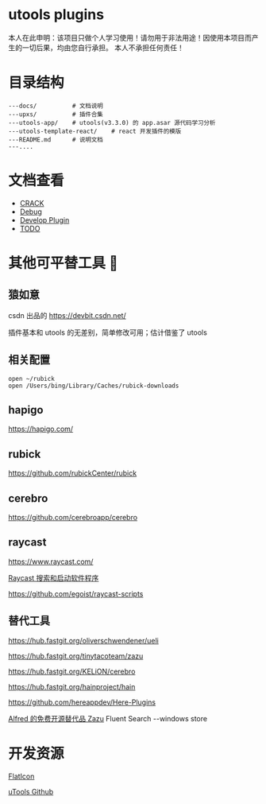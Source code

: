 # utools plugins

本人在此申明：该项目只做个人学习使用！请勿用于非法用途！因使用本项目而产生的一切后果，均由您自行承担。
本人不承担任何责任！

# 目录结构

```
---docs/          # 文档说明
---upxs/          # 插件合集
---utools-app/    # utools(v3.3.0) 的 app.asar 源代码学习分析
---utools-template-react/    # react 开发插件的模版
---README.md      # 说明文档
---....
```

# 文档查看

- [CRACK](./docs/Crack.md)
- [Debug](./docs/DEBUG.md)
- [Develop Plugin](./docs/Plugin.md)
- [TODO](./docs/TODO.md)

# 其他可平替工具 🔧

## 猿如意

csdn 出品的 https://devbit.csdn.net/

插件基本和 utools 的无差别，简单修改可用；估计借鉴了 utools

## 相关配置

```
open ~/rubick
open /Users/bing/Library/Caches/rubick-downloads
```

## hapigo

https://hapigo.com/

## rubick

https://github.com/rubickCenter/rubick

## cerebro

https://github.com/cerebroapp/cerebro

## raycast

https://www.raycast.com/

[Raycast 搜索和启动软件程序](https://lemon.qq.com/lab/app/Raycast.html)

https://github.com/egoist/raycast-scripts

## 替代工具

https://hub.fastgit.org/oliverschwendener/ueli

https://hub.fastgit.org/tinytacoteam/zazu

https://hub.fastgit.org/KELiON/cerebro

https://hub.fastgit.org/hainproject/hain

https://github.com/hereappdev/Here-Plugins

[Alfred 的免费开源替代品 Zazu](https://zhuanlan.zhihu.com/p/66481006)
Fluent Search --windows store

# 开发资源

[FlatIcon](https://www.flaticon.com/)

[uTools Github](https://github.com/uTools-Labs)

